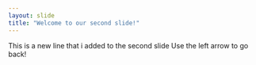 ```yaml
---
layout: slide
title: "Welcome to our second slide!"
---
```

This is a new line that i added to the second slide
Use the left arrow to go back!
